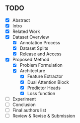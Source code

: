 ## TODO

- [x] Abstract
- [x] Intro
- [x] Related Work
- [x] Dataset Overview
  - [x] Annotation Process
  - [x] Dataset Splits
  - [x] Release and Access
- [x] Proposed Method
  - [x] Problem Formulation
  - [x] Architecture
    - [x] Feature Extractor
    - [x] Dual Attention Block
    - [x] Predictor Heads
    - [x] Loss function
- [ ] Experiment
- [ ] Conclusion
- [ ] Final authors list
- [ ] Review & Revise & Submission